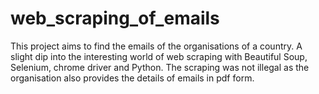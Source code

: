 # web_scraping_of_emails
This project aims to find the emails of the organisations of a country. A slight dip into the interesting world of web scraping with Beautiful Soup, Selenium, chrome driver and Python.
The scraping was not illegal as the organisation also provides the details of emails in pdf form.

